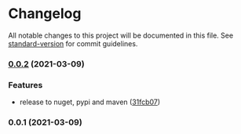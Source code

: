 # Changelog

All notable changes to this project will be documented in this file. See [standard-version](https://github.com/conventional-changelog/standard-version) for commit guidelines.

### [0.0.2](https://github.com/awslabs/cdk-triggers/compare/v0.0.1...v0.0.2) (2021-03-09)


### Features

* release to nuget, pypi and maven ([31fcb07](https://github.com/awslabs/cdk-triggers/commit/31fcb0764fa82a903eb2dd4bca8be730175e2e61))

### 0.0.1 (2021-03-09)
